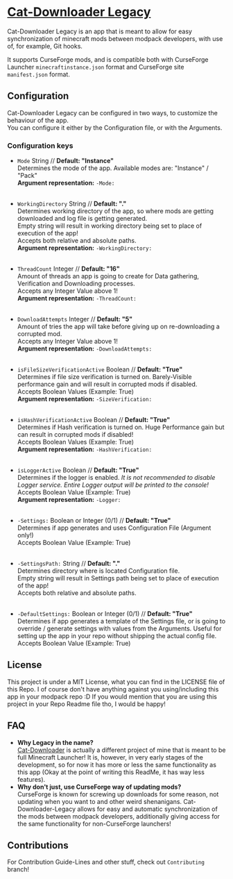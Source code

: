 # [Cat-Downloader Legacy](https://kanzaji.github.io/Cat-Downloader-Legacy/)
Cat-Downloader Legacy is an app that is meant to allow for easy synchronization of minecraft mods between modpack developers, with use of, for example, Git hooks.

It supports CurseForge mods, and is compatible both with CurseForge Launcher `minecraftinstance.json` format and CurseForge site `manifest.json` format.

## Configuration
Cat-Downloader Legacy can be configured in two ways, to customize the behaviour of the app.<br>
You can configure it either by the Configuration file, or with the Arguments.

### Configuration keys

- `Mode` String // **Default: "Instance"**
  <br>Determines the mode of the app. Available modes are: "Instance" / "Pack"
  <br>**Argument representation:** `-Mode:`<br><br>

- `WorkingDirectory` String // **Default: "."**
  <br>Determines working directory of the app, so where mods are getting downloaded and log file is getting generated.
  <br>Empty string will result in working directory being set to place of execution of the app!
  <br>Accepts both relative and absolute paths.
  <br>**Argument representation:** `-WorkingDirectory:`<br><br>

- `ThreadCount` Integer // **Default: "16"**
  <br>Amount of threads an app is going to create for Data gathering, Verification and Downloading processes.
  <br>Accepts any Integer Value above 1!
  <br>**Argument representation:** `-ThreadCount:`<br><br>

- `DownloadAttempts` Integer // **Default: "5"**
  <br>Amount of tries the app will take before giving up on re-downloading a corrupted mod.
  <br>Accepts any Integer Value above 1!
  <br>**Argument representation:** `-DownloadAttempts:`<br><br>

- `isFileSizeVerificationActive` Boolean // **Default: "True"**
  <br>Determines if file size verification is turned on. Barely-Visible performance gain and will result in corrupted mods if disabled.
  <br>Accepts Boolean Values (Example: True)
  <br>**Argument representation:** `-SizeVerification:`<br><br>

- `isHashVerificationActive` Boolean // **Default: "True"**
  <br>Determines if Hash verification is turned on. Huge Performance gain but can result in corrupted mods if disabled!
  <br>Accepts Boolean Values (Example: True)
  <br>**Argument representation:** `-HashVerification:`<br><br>

- `isLoggerActive` Boolean // **Default: "True"**
  <br>Determines if the logger is enabled. *It is not recommended to disable Logger service. Entire Logger output will be printed to the console!*
  <br> Accepts Boolean Value (Example: True)
  <br> **Argument representation:** `-Logger:`<br><br>

- `-Settings:` Boolean or Integer (0/1) // **Default: "True"**
  <br>Determines if app generates and uses Configuration File (Argument only!)
  <br> Accepts Boolean Value (Example: True)<br><br>

- `-SettingsPath:` String // **Default: "."**
  <br>Determines directory where is located Configuration file.
  <br>Empty string will result in Settings path being set to place of execution of the app!
  <br>Accepts both relative and absolute paths.<br><br>

- `-DefaultSettings:` Boolean or Integer (0/1) // **Default: "True"**
  <br>Determines if app generates a template of the Settings file, or is going to override / generate settings with values from the Arguments. Useful for setting up the app in your repo without shipping the actual config file.
  <br> Accepts Boolean Value (Example: True)

## License
This project is under a MIT License, what you can find in the LICENSE file of this Repo. I of course don't have anything against you using/including this app in your modpack repo :D If you would mention that you are using this project in your Repo Readme file tho, I would be happy!

## FAQ
- **Why Legacy in the name?<br>**
  [Cat-Downloader](https://github.com/Kanzaji/Cat-Downloader) is actually a different project of mine that is meant to be full Minecraft Launcher! It is, however, in very early stages of the development, so for now it has more or less the same functionality as this app (Okay at the point of writing this ReadMe, it has way less features).
- **Why don't just, use CurseForge way of updating mods?**<br>
  CurseForge is known for screwing up downloads for some reason, not updating when you want to and other weird shenanigans. Cat-Downloader-Legacy allows for easy and automatic synchronization of the mods between modpack developers, additionally giving access for the same functionality for non-CurseForge launchers!

## Contributions
For Contribution Guide-Lines and other stuff, check out `Contributing` branch!